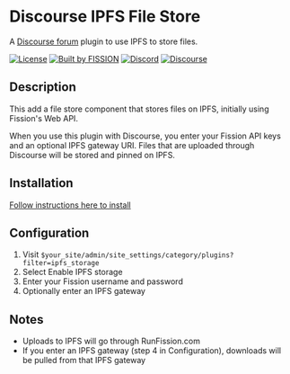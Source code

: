 # Discourse IPFS File Store

A [Discourse forum](https://discourse.org) plugin to use IPFS to store files.

[![License](https://img.shields.io/badge/License-GPLv2-blue.svg)](https://github.com/fission-suite/discourse-ipfs-file-store/blob/master/LICENSE)
[![Built by FISSION](https://img.shields.io/badge/⌘-Built_by_FISSION-purple.svg)](https://fission.codes)
[![Discord](https://img.shields.io/discord/478735028319158273.svg)](https://discord.gg/zAQBDEq)
[![Discourse](https://img.shields.io/discourse/https/talk.fission.codes/topics)](https://talk.fission.codes)

## Description

This add a file store component that stores files on IPFS, initially using Fission's Web API.

When you use this plugin with Discourse, you enter your Fission API keys and an optional IPFS gateway URI. Files that are uploaded through Discourse will be stored and pinned on IPFS.

## Installation

[Follow instructions here to install](https://meta.discourse.org/t/install-plugins-in-discourse/19157)

## Configuration

1. Visit `$your_site/admin/site_settings/category/plugins?filter=ipfs_storage`
2. Select Enable IPFS storage
2. Enter your Fission username and password
3. Optionally enter an IPFS gateway 

## Notes

* Uploads to IPFS will go through RunFission.com
* If you enter an IPFS gateway (step 4 in Configuration), downloads will be pulled from that IPFS gateway

